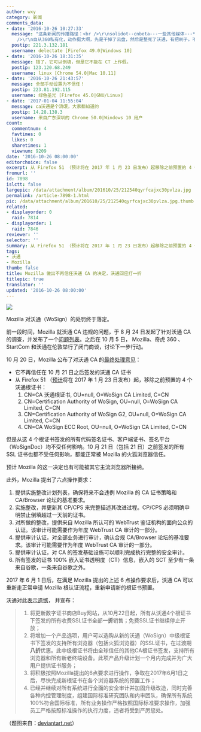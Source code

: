 ```yaml
---
author: wxy
category: 新闻
comments_data:
- date: '2016-10-26 10:27:33'
  message: "这条新闻的传播路径：<br />\r\nsolidot--cnbeta---一些其他媒体---***---linuxcn。<br />\r\n<br
    />\r\n自从360私有化，动作挺大啊，先是干掉了云盘，然后是整死了沃通，有把刷子。不过mozilla这么折腾没有用，360有倒填时间大法（举例：当前时间2016-10-26，但是他写成10月21日以前签的整数，mozilla就不会取消信任）。对付流氓，你还真没招儿。"
  postip: 221.3.132.181
  username: delectate [Firefox 49.0|Windows 10]
- date: '2016-10-26 18:31:35'
  message: 错了，它可以倒填，但是它不能在 CT 上作假。
  postip: 123.120.68.249
  username: linux [Chrome 54.0|Mac 10.11]
- date: '2016-10-26 21:43:57'
  message: 全部手动设置为不信任！
  postip: 223.81.192.115
  username: 绿色圣光 [Firefox 45.0|GNU/Linux]
- date: '2017-01-04 11:55:04'
  message: ca沃通是个流氓，大家都知道的
  postip: 14.28.138.3
  username: 来自广东深圳的 Chrome 50.0|Windows 10 用户
count:
  commentnum: 4
  favtimes: 0
  likes: 0
  sharetimes: 1
  viewnum: 9209
date: '2016-10-26 08:00:00'
editorchoice: false
excerpt: 从 Firefox 51 （预计将在 2017 年 1 月 23 日发布）起移除之前预置的 4 个沃通根证书
fromurl: ''
id: 7898
islctt: false
largepic: /data/attachment/album/201610/25/212540qyrfcajxc30pvlza.jpg
permalink: /article-7898-1.html
pic: /data/attachment/album/201610/25/212540qyrfcajxc30pvlza.jpg.thumb.jpg
related:
- displayorder: 0
  raid: 7814
- displayorder: 1
  raid: 7846
reviewer: ''
selector: ''
summary: 从 Firefox 51 （预计将在 2017 年 1 月 23 日发布）起移除之前预置的 4 个沃通根证书
tags:
- 沃通
- Mozilla
thumb: false
title: Mozilla 做出不再信任沃通 CA 的决定，沃通回应打一折
titlepic: true
translator: ''
updated: '2016-10-26 08:00:00'
---
```


![](/data/attachment/album/201610/25/212540qyrfcajxc30pvlza.jpg)


Mozilla 对沃通（WoSign）的处罚终于落定。


前一段时间，Mozilla 就沃通 CA 违规的问题，于 8 月 24 日发起了针对沃通 CA 的调查，并发布了一个[问题列表](https://wiki.mozilla.org/CA:WoSign_Issues)。之后在 10 月 5 日， Mozilla、奇虎 360 、StartCom 和沃通在伦敦举行了闭门商谈，讨论下一步行动。


10 月 20 日，Mozilla 公布了对沃通 CA 的[最终处理意见](https://bugzilla.mozilla.org/show_bug.cgi?id=1311824)：


* 它不再信任在 10 月 21 日之后签发的沃通 CA 证书
* 从 Firefox 51 （[预计](https://wiki.mozilla.org/RapidRelease/Calendar)将在 2017 年 1 月 23 日发布）起，移除之前预置的 4 个沃通根证书：
	1. CN=CA 沃通根证书, OU=null, O=WoSign CA Limited, C=CN
	2. CN=Certification Authority of WoSign, OU=null, O=WoSign CA Limited, C=CN
	3. CN=Certification Authority of WoSign G2, OU=null, O=WoSign CA Limited, C=CN
	4. CN=CA WoSign ECC Root, OU=null, O=WoSign CA Limited, C=CN


但是从这 4 个根证书签发的所有代码签名证书、客户端证书、签名平台（WoSignDoc）均不受任何影响。10 月 21 日（包括 21 日）之前签发的所有 SSL 证书也都不受任何影响，都能正常被 Mozilla 的火狐浏览器信任。


预计 Mozilla 的这一决定也有可能被其它主流浏览器所接纳。


此外，Mozilla 提出了六点操作要求：


1. 提供实施整改计划列表，确保将来不会违例 Mozilla 的 CA 证书策略和 CA/Browser 论坛的基准要求。
2. 实施整改，并更新其 CP/CPS 来完整描述其改进过程。CP/CPS 必须明确申明禁止倒填超过一天前的证书。
3. 对所做的整改，提供来自 Mozilla 所认可的 WebTrust 鉴证机构的面向公众的认证。该审计可能需要作为年度 WebTrust CA 审计的一部分。
4. 提供审计认证，对全部业务进行审计，确认合规 CA/Browser 论坛的基准要求。该审计可能需要作为年度 WebTrust CA 审计的一部分。
5. 提供审计认证，对 CA 的签发基础设施可以顺利完成执行完整的安全审计。
6. 所有签发的证书 100% 嵌入证书透明度（CT）信息，嵌入的 SCT 至少有一条来自谷歌，一条来自谷歌之外。


2017 年 6 月 1 日后，在满足 Mozilla 提出的上述 6 点操作要求后，沃通 CA 可以重新走正常申请 Mozilla 根认证流程，重新申请新的根证书预置。


沃通对此[表示遗憾](http://www.wosign.com/News/announcement_about_Mozilla_Action_20161024.htm)， 并宣布：



> 1. 将更新数字证书商店Buy网站，从10月22日起，所有从沃通4个根证书下签发的所有收费SSL证书全部**一折**销售；免费SSL证书继续停止开放；
> 2. 将增加一个产品选项，用户可以选购从新的沃通（WoSign）中级根证书下签发的支持所有浏览器（包括火狐浏览器）的SSL证书，在过渡期**八折**优惠。此中级根证书将由全球信任的其他CA根证书签发，支持所有浏览器和所有新老终端设备。此项产品升级计划一个月内完成并为广大用户提供证书服务；
> 3. 将积极按照Mozilla提出的6点要求进行操作，争取在2017年6月1日之后，尽快完成新根证书在各个浏览器系统的预置工作；
> 4. 已经并继续对所有系统进行全面的安全审计并加固升级改造，同时完善各种内控管理制度，组建国际标准研究团队和内审团队，确保所有系统100%符合国际标准，所有业务操作严格按照国际标准要求操作，加强员工严格按照标准操作的执行力度，违者将受到严厉惩处。
> 


（题图来自：[deviantart.net](http://img13.deviantart.net/ee6d/i/2015/132/b/f/iris___broken_bridge_by_laitma-d8t2uxi.png)）
